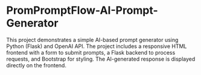 # PromPromptFlow-AI-Prompt-Generator
This project demonstrates a simple AI-based prompt generator using Python (Flask) and OpenAI API. The project includes a responsive HTML frontend with a form to submit prompts, a Flask backend to process requests, and Bootstrap for styling. The AI-generated response is displayed directly on the frontend.
